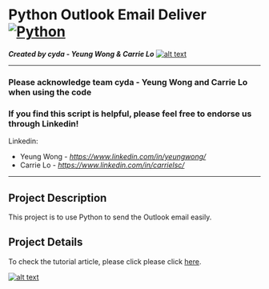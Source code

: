 # Python Outlook Email Deliver [![Python](https://img.shields.io/badge/Program-Python-BLUE)](https://blog.cyda.hk/)
*<b>Created by cyda - Yeung Wong & Carrie Lo</b>*
[![alt text](https://2.bp.blogspot.com/-JDCofS2Pvic/WxQCv_XstyI/AAAAAAAAABM/rWHKnG4ItnMULgmO_tWAuGTNL6kAexJlACK4BGAYYCw/s1000/tight%2Bbanner.png)](https://blog.cyda.hk/)

---------------------------------------------------------------------------------------------
### Please acknowledge <b>team cyda - Yeung Wong and Carrie Lo</b> when using the code

### If you find this script is helpful, please feel free to endorse us through Linkedin!
Linkedin:

* Yeung Wong - *https://www.linkedin.com/in/yeungwong/*
* Carrie Lo - *https://www.linkedin.com/in/carrielsc/*
---------------------------------------------------------------------------------------------
## Project Description
This project is to use Python to send the Outlook email easily.

## Project Details
To check the tutorial article, please click please click [here](https://medium.com/mlearning-ai/use-python-to-send-outlook-emails-d673ce9e33e4?sk=744686c421fa3cc21526f9486b19b512).

[![alt text](https://cdn-images-1.medium.com/max/800/1*szCGjW1NnsD-EiIf0tcRxA.png)](https://medium.com/mlearning-ai/use-python-to-send-outlook-emails-d673ce9e33e4?sk=744686c421fa3cc21526f9486b19b512)
